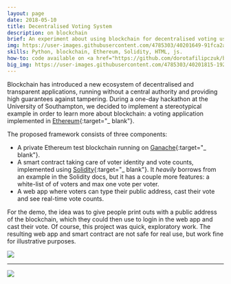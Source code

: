 ```yaml
---
layout: page
date: 2018-05-10
title: Decentralised Voting System
description: on blockchain
brief: An experiment about using blockchain for decentralised voting using the Ethereum. In more detail, white-listed users can vote for one of the candidates using a web app, and a smart contract keeps track of the votes. This was built as part of a one-day <a href="https://www.aic.ecs.soton.ac.uk/" target="_blank">AIC</a> hackathon with several colleagues. 
img: https://user-images.githubusercontent.com/4785303/40201649-91fca2aa-5a17-11e8-84aa-253056b4b917.png
skills: Python, blockchain, Ethereum, Solidity, HTML, js.
how-to: code available on <a href="https://github.com/dorotafilipczuk/blockchain-voting-system" target="_blank">GitHub</a>.
big_img: https://user-images.githubusercontent.com/4785303/40201815-192cff04-5a18-11e8-8fa8-53e81c4631ca.png
---
```


Blockchain has introduced a new ecosystem of decentralised and transparent applications, running without a central authority and providing high guarantees against tampering. During a one-day hackathon at the University of Southampton, we decided to implement a stereotypical example in order to learn more about blockchain: a voting application implemented in [Ethereum](https://www.ethereum.org/){:target="_ blank"}.

The proposed framework consists of three components:
- A private Ethereum test blockchain running on [Ganache](https://github.com/trufflesuite/ganache){:target="_ blank"}.
- A smart contract taking care of voter identity and vote counts, implemented using [Solidity](https://solidity.readthedocs.io/en/v0.4.24/){:target="_ blank"}. It *heavily* borrows from an example in the Solidity docs, but it has a couple more features: a white-list of of voters and max one vote per voter.
- A web app where voters can type their public address, cast their vote and see real-time vote counts.

For the demo, the idea was to give people print outs with a public address of the blockchain, which they could then use to login in the web app and cast their vote. Of course, this project was quick, exploratory work. The resulting web app and smart contract are not safe for real use, but work fine for illustrative purposes.

<div class="img_single">
    <img class="col three" src="https://user-images.githubusercontent.com/4785303/40201943-76e3ca9c-5a18-11e8-9f1c-177af60c4726.png"/>
</div>

<hr>

![](https://img.shields.io/badge/License-MIT-yellow.svg)
